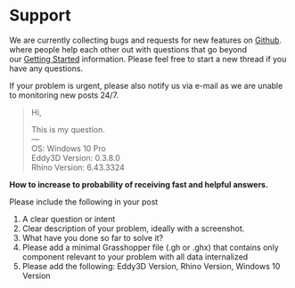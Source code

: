 <style>
    /* Application header should be static for the landing page */
    .md-header {
      position: initial;
    }
    /* Hide navigation */
    @media screen and (min-width: 76.25em) {
      .md-sidebar--primary {
        display: none;
      }
    }
      .md-content__button {
    display: none;
  }
</style>

# Support

We are currently collecting bugs and requests for new features on [Github](https://github.com/orgs/Eddy3D-Dev/discussions). where people help each other out with questions that go beyond our [Getting Started](documentation/getting-started/) information. Please feel free to start a new thread if you have any questions.

If your problem is urgent, please also notify us via e-mail as we are unable to monitoring new posts 24/7.

> Hi,
> 
> This is my question.  
> —  
> OS: Windows 10 Pro  
> Eddy3D Version: 0.3.8.0  
> Rhino Version: 6.43.3324

**How to increase to probability of receiving fast and helpful answers.**

Please include the following in your post

1. A clear question or intent
2. Clear description of your problem, ideally with a screenshot.
3. What have you done so far to solve it?
4. Please add a minimal Grasshopper file (.gh or .ghx) that contains only component relevant to your problem with all data internalized
5. Please add the following: Eddy3D Version, Rhino Version, Windows 10 Version

